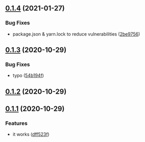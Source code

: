## [0.1.4](https://github.com/geekdada/yasd-helper/compare/v0.1.3...v0.1.4) (2021-01-27)


### Bug Fixes

* package.json & yarn.lock to reduce vulnerabilities ([2be9756](https://github.com/geekdada/yasd-helper/commit/2be97567e14cd6f468a24ccf6a1b260b36ad057e))



## [0.1.3](https://github.com/geekdada/yasd-helper/compare/v0.1.2...v0.1.3) (2020-10-29)


### Bug Fixes

* typo ([54b194f](https://github.com/geekdada/yasd-helper/commit/54b194f73cb6b9b9d8dab257c025587eb7a4bc45))



## [0.1.2](https://github.com/geekdada/yasd-helper/compare/v0.1.1...v0.1.2) (2020-10-29)



## [0.1.1](https://github.com/geekdada/yasd-helper/compare/dff523fc008bcb55942f633733f5859e4984b911...v0.1.1) (2020-10-29)


### Features

* it works ([dff523f](https://github.com/geekdada/yasd-helper/commit/dff523fc008bcb55942f633733f5859e4984b911))



